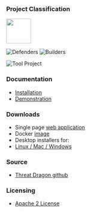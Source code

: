 ### Project Classification

<img src="assets/images/common/owasp_level_lab.svg" width="66">

![Defenders](assets/images/common/owasp_defenders.svg)
![Builders](assets/images/common/owasp_builders.svg)

![Tool Project](assets/images/common/owasp_tool_project.svg)

### Documentation
* [Installation](https://threatdragon.github.io/install/)
* [Demonstration](https://threatdragon.org/)

### Downloads
* Single page [web application](https://github.com/OWASP/threat-dragon/releases)
* Docker [image](https://hub.docker.com/r/threatdragon/owasp-threat-dragon/tags?page=1&ordering=last_updated)
* Desktop installers for:
* [Linux / Mac / Windows](https://github.com/OWASP/threat-dragon/releases)

### Source
* [Threat Dragon github](https://github.com/OWASP/threat-dragon)

### Licensing
* [Apache 2 License](https://www.apache.org/licenses/LICENSE-2.0)
